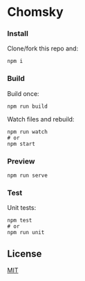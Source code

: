 # Chomsky

### Install

Clone/fork this repo and:

```
npm i
```

### Build

Build once:

```
npm run build
```

Watch files and rebuild:

```
npm run watch
# or
npm start
```

### Preview

```
npm run serve
```

### Test

Unit tests:

```
npm test
# or
npm run unit
```

## License

[MIT](https://opensource.org/licenses/MIT)
